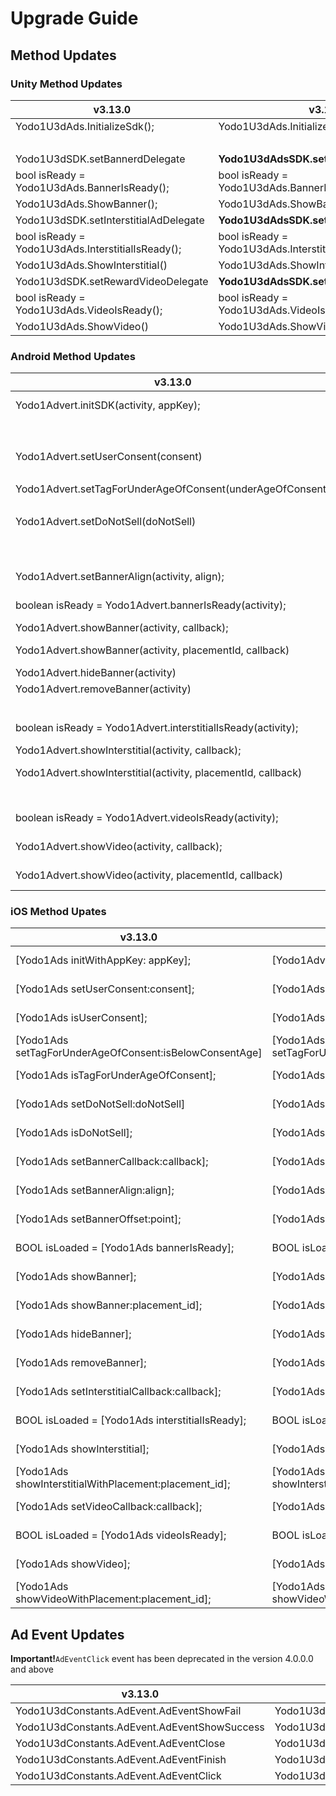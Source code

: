 # Upgrade Guide

## Method Updates

### Unity Method Updates

|  v3.13.0                        | v3.14.0                           | v4.+                             |
|  -----------------------------  | --------------------------------- | ------------------------------  |
|  Yodo1U3dAds.InitializeSdk();   | Yodo1U3dAds.InitializeSdk();      | **Yodo1U3dMas.InitializeSdk();** |
|  |  | **Yodo1U3dMas.SetInitializeDelegate** |
|  Yodo1U3dSDK.setBannerdDelegate | **Yodo1U3dAdsSDK.setBannerdDelegate** | **Yodo1U3dMas.SetBannerAdDelegate** |
|  bool isReady = Yodo1U3dAds.BannerIsReady();  | bool isReady = Yodo1U3dAds.BannerIsReady(); | bool isLoaded = **Yodo1U3dMas.IsBannerAdLoaded();** |
|  Yodo1U3dAds.ShowBanner();  | Yodo1U3dAds.ShowBanner();  | **Yodo1U3dMas.ShowBannerAd();** |
|  Yodo1U3dSDK.setInterstitialAdDelegate  |  **Yodo1U3dAdsSDK.setInterstitialAdDelegate** | **Yodo1U3dMas.SetInterstitialAdDelegate** |
|  bool isReady = Yodo1U3dAds.InterstitialIsReady();  | bool isReady = Yodo1U3dAds.InterstitialIsReady(); | bool isLoaded = **Yodo1U3dMas.IsInterstitialAdLoaded();** |
|  Yodo1U3dAds.ShowInterstitial()  |  Yodo1U3dAds.ShowInterstitial(); | **Yodo1U3dMas.ShowInterstitialAd();** |
|  Yodo1U3dSDK.setRewardVideoDelegate  |   **Yodo1U3dAdsSDK.setRewardVideoDelegate** | **Yodo1U3dMas.SetRewardedAdDelegate** |
|  bool isReady = Yodo1U3dAds.VideoIsReady();  |  bool isReady = Yodo1U3dAds.VideoIsReady(); | bool isLoaded = **Yodo1U3dMas.IsRewardedAdLoaded();** |
|  Yodo1U3dAds.ShowVideo()  |  Yodo1U3dAds.ShowVideo();  | **Yodo1U3dMas.ShowRewardedAd();** |

### Android Method Updates


|  v3.13.0                        | v3.14.0                           | v4.+                             |
|  -----------------------------  | --------------------------------- | ------------------------------  |
| Yodo1Advert.initSDK(activity, appKey); | Yodo1Advert.initSDK(activity, appKey); | **Yodo1Mas.getInstance().init(Activity activity, String appId);** |
|  |  | **Yodo1Mas.getInstance().init(Activity activity, String appId, InitListener listener);** |
| Yodo1Advert.setUserConsent(consent) |Yodo1Advert.setUserConsent(consent) | **Yodo1Mas.getInstance().setGDPR(userConsent);** |
|||**Yodo1Mas.getInstance().isGDPRUserConsent();**|
| Yodo1Advert.setTagForUnderAgeOfConsent(underAgeOfConsent) |Yodo1Advert.setTagForUnderAgeOfConsent(underAgeOfConsent) | **Yodo1Mas.getInstance().setCOPPA(ageRestricted);** |
|||**Yodo1Mas.getInstance().isCOPPAAgeRestricted();**|
| Yodo1Advert.setDoNotSell(doNotSell) |Yodo1Advert.setDoNotSell(consdoNotSellent) | **Yodo1Mas.getInstance().setCCPA(doNotSell);** |
|||**Yodo1Mas.getInstance().isCCPADoNotSell();**|
|   |  | **Yodo1Mas.getInstance().setBannerListener** |
| Yodo1Advert.setBannerAlign(activity, align); | Yodo1Advert.setBannerAlign(activity, align); | **Yodo1Mas.getInstance().showBannerAd(activity, align);** |
|  boolean isReady = Yodo1Advert.bannerIsReady(activity);  | boolean isReady = Yodo1Advert.bannerIsReady(activity); | boolean isLoaded = **Yodo1Mas.getInstance().isBannerAdLoaded();** |
|  Yodo1Advert.showBanner(activity, callback);  | Yodo1Advert.showBanner(activity, callback); | **Yodo1Mas.getInstance().showBannerAd(activity);** |
|Yodo1Advert.showBanner(activity, placementId,  callback)|Yodo1Advert.showBanner(activity, placementId,  callback)|**Yodo1Mas.getInstance().showBannerAd(activity, placement);**|
|Yodo1Advert.hideBanner(activity)|Yodo1Advert.hideBanner(activity)|**Yodo1Mas.getInstance().dismissBannerAd();**|
|Yodo1Advert.removeBanner(activity)|Yodo1Advert.removeBanner(activity)|**Yodo1Mas.getInstance().dismissBannerAd(true);**|
|    |   | **Yodo1Mas.getInstance().setInterstitialListener** |
|  boolean isReady = Yodo1Advert.interstitialIsReady(activity);  | boolean isReady = Yodo1Advert.interstitialIsReady(activity); | boolean isLoaded = **Yodo1Mas.getInstance().isInterstitialAdLoaded();** |
|  Yodo1Advert.showInterstitial(activity, callback);  | Yodo1Advert.showInterstitial(activity, callback); | **Yodo1Mas.getInstance().showInterstitialAd(activity);** |
|Yodo1Advert.showInterstitial(activity, placementId,  callback)|Yodo1Advert.showInterstitial(activity, placementId,  callback)|**Yodo1Mas.getInstance().showInterstitialAd(activity, placement);**|
|    |    | **Yodo1Mas.getInstance().setRewardListener** |
|  boolean isReady = Yodo1Advert.videoIsReady(activity);  | boolean isReady = Yodo1Advert.videoIsReady(activity); | boolean isLoaded = **Yodo1Mas.getInstance().isRewardedAdLoaded();** |
|  Yodo1Advert.showVideo(activity, callback);  |  Yodo1Advert.showVideo(activity, callback);  | **Yodo1Mas.getInstance().showRewardedAd(Activity activity);** |
|Yodo1Advert.showVideo(activity, placementId,  callback)|Yodo1Advert.showVideo(activity, placementId,  callback)|**Yodo1Mas.getInstance().showRewardedAd(activity, placement);**|

### iOS Method Upates

| v3.13.0                                                 | v3.14.0                                                 |                             V4.+                             |
| ------------------------------------------------------- | ------------------------------------------------------- | :----------------------------------------------------------: |
| [Yodo1Ads initWithAppKey: appKey];                      | [Yodo1Advert initWithAppKey: appKey];                   | **[[Yodo1Mas sharedInstance] initWithAppId: successful: fail:];** |
| [Yodo1Ads setUserConsent:consent];                      | [Yodo1Ads setUserConsent:consent];                      |       **[Yodo1Mas sharedInstance].isGDPRUserConsent**        |
| [Yodo1Ads isUserConsent];                               | [Yodo1Ads isUserConsent];                               |       **[Yodo1Mas sharedInstance].isGDPRUserConsent**        |
| [Yodo1Ads setTagForUnderAgeOfConsent:isBelowConsentAge] | [Yodo1Ads setTagForUnderAgeOfConsent:isBelowConsentAge] |      **[Yodo1Mas sharedInstance].isCOPPAAgeRestricted**      |
| [Yodo1Ads isTagForUnderAgeOfConsent];                   | [Yodo1Ads isTagForUnderAgeOfConsent];                   |      **[Yodo1Mas sharedInstance].isCOPPAAgeRestricted**      |
| [Yodo1Ads setDoNotSell:doNotSell]                       | [Yodo1Ads setDoNotSell:doNotSell]                       |        **[Yodo1Mas sharedInstance].isCCPADoNotSell**         |
| [Yodo1Ads isDoNotSell];                                 | [Yodo1Ads isDoNotSell];                                 |        **[Yodo1Mas sharedInstance].isCCPADoNotSell**         |
| [Yodo1Ads setBannerCallback:callback];                  | [Yodo1Ads setBannerCallback:callback];                  |        **[Yodo1Mas sharedInstance].bannerAdDelegate**        |
| [Yodo1Ads setBannerAlign:align];                        | [Yodo1Ads setBannerAlign:align];                        | **[[Yodo1Mas sharedInstance] showBannerAdWithAlign:align];** |
| [Yodo1Ads setBannerOffset:point];                       | [Yodo1Ads setBannerOffset:point];                       | **[[Yodo1Mas sharedInstance] showBannerAdWithAlign:align offset:offset];** |
| BOOL isLoaded = [Yodo1Ads bannerIsReady];               | BOOL isLoaded = [Yodo1Ads bannerIsReady];               | BOOL isLoaded = **[[Yodo1Mas sharedInstance] isBannerAdLoaded];** |
| [Yodo1Ads showBanner];                                  | [Yodo1Ads showBanner];                                  |        **[[Yodo1Mas sharedInstance] showBannerAd];**         |
| [Yodo1Ads showBanner:placement_id];                     | [Yodo1Ads showBanner:placement_id];                     | **[[Yodo1Mas sharedInstance] showBannerAdWithPlacement:placement];** |
| [Yodo1Ads hideBanner];                                  | [Yodo1Ads hideBanner];                                  |       **[[Yodo1Mas sharedInstance] dismissBannerAd];**       |
| [Yodo1Ads removeBanner];                                | [Yodo1Ads removeBanner];                                | **[[Yodo1Mas sharedInstance] dismissBannerAdWithDestroy:YES];** |
| [Yodo1Ads setInterstitialCallback:callback];            | [Yodo1Ads setInterstitialCallback:callback];            |     **[Yodo1Mas sharedInstance].interstitialAdDelegate**     |
| BOOL isLoaded = [Yodo1Ads interstitialIsReady];         | BOOL isLoaded = [Yodo1Ads interstitialIsReady];         | BOOL isLoaded =**[[Yodo1Mas sharedInstance] isInterstitialAdLoaded];** |
| [Yodo1Ads showInterstitial];                            | [Yodo1Ads showInterstitial];                            |     **[[Yodo1Mas sharedInstance] showInterstitialAd];**      |
| [Yodo1Ads showInterstitialWithPlacement:placement_id];  | [Yodo1Ads showInterstitialWithPlacement:placement_id];  | **[[Yodo1Mas sharedInstance] showInterstitialAdWithPlacement:placement];** |
| [Yodo1Ads setVideoCallback:callback];                   | [Yodo1Ads setVideoCallback:callback];                   |        **[Yodo1Mas sharedInstance].rewardAdDelegate**        |
| BOOL isLoaded = [Yodo1Ads videoIsReady];                | BOOL isLoaded = [Yodo1Ads videoIsReady];                | BOOL isLoaded =**[[Yodo1Mas sharedInstance] isRewardAdLoaded];** |
| [Yodo1Ads showVideo];                                   | [Yodo1Ads showVideo];                                   |        **[[Yodo1Mas sharedInstance] showRewardAd];**         |
| [Yodo1Ads showVideoWithPlacement:placement_id];         | [Yodo1Ads showVideoWithPlacement:placement_id];         | **[[Yodo1Mas sharedInstance] showRewardAdWithPlacement:placement];** |



## Ad Event Updates

**Important!**`AdEventClick` event has been deprecated in the version 4.0.0.0 and above

| v3.13.0                                      | v3.14.0                                      | v4.+                                   |
| -------------------------------------------- | -------------------------------------------- | -------------------------------------- |
| Yodo1U3dConstants.AdEvent.AdEventShowFail    | Yodo1U3dConstants.AdEvent.AdEventShowFail    | **Yodo1.MAS.Yodo1U3dAdEvent.AdError**  |
| Yodo1U3dConstants.AdEvent.AdEventShowSuccess | Yodo1U3dConstants.AdEvent.AdEventShowSuccess | **Yodo1.MAS.Yodo1U3dAdEvent.AdOpened** |
| Yodo1U3dConstants.AdEvent.AdEventClose       | Yodo1U3dConstants.AdEvent.AdEventClose       | **Yodo1.MAS.Yodo1U3dAdEvent.AdClosed** |
| Yodo1U3dConstants.AdEvent.AdEventFinish      | Yodo1U3dConstants.AdEvent.AdEventFinish      | **Yodo1.MAS.Yodo1U3dAdEvent.AdReward** |
| Yodo1U3dConstants.AdEvent.AdEventClick       | Yodo1U3dConstants.AdEvent.AdEventClick       |                                        |

